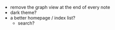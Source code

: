 - remove the graph view at the end of every note
- dark theme?
- a better homepage / index list? 
	- search? 